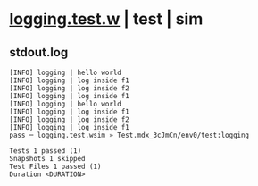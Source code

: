 # [logging.test.w](../../../../../../examples/tests/sdk_tests/function/logging.test.w) | test | sim

## stdout.log
```log
[INFO] logging | hello world
[INFO] logging | log inside f1
[INFO] logging | log inside f2
[INFO] logging | log inside f1
[INFO] logging | hello world
[INFO] logging | log inside f1
[INFO] logging | log inside f2
[INFO] logging | log inside f1
pass ─ logging.test.wsim » Test.mdx_3cJmCn/env0/test:logging

Tests 1 passed (1)
Snapshots 1 skipped
Test Files 1 passed (1)
Duration <DURATION>
```


